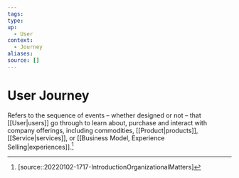 ```yaml
---
tags:
type:
up:
  - User
context:
  - Journey
aliases:
source: []
---
```


# User Journey

Refers to the sequence of events – whether designed or not – that [[User|users]] go through to learn about, purchase and interact with company offerings, including commodities, [[Product|products]], [[Service|services]], or [[Business Model, Experience Selling|experiences]].[^1]

[^1]: [source::20220102-1717-IntroductionOrganizationalMatters]
